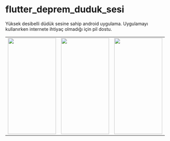 # flutter_deprem_duduk_sesi
Yüksek desibelli düdük sesine sahip android uygulama. Uygulamayı kullanırken internete ihtiyaç olmadığı için pil dostu.
<table>
<tr>
<td>
  <img src="[resim1.jpg](http://url/to/img.png](https://github.com/alikperislam/flutter_deprem_duduk_sesi/blob/main/1.jpg)" width="150" height="300"> 
  </td>
<td>
  <img src="[resim1.jpg](http://url/to/img.png](https://github.com/alikperislam/flutter_deprem_duduk_sesi/blob/main/2.jpg)" width="150" height="300"> 
  </td>
<td>
  <img src="[resim1.jpg](http://url/to/img.png](https://github.com/alikperislam/flutter_deprem_duduk_sesi/blob/main/3.jpg)" width="150" height="300"> 
  </td>
</tr>
</table>
